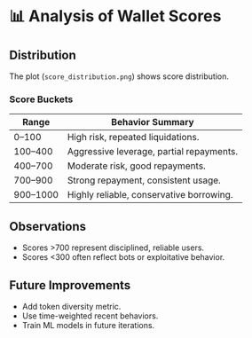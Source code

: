
# 📊 Analysis of Wallet Scores

## Distribution

The plot (`score_distribution.png`) shows score distribution.

### Score Buckets

| Range     | Behavior Summary                                    |
|-------------|------------------------------------------------|
| 0–100   | High risk, repeated liquidations. |
| 100–400 | Aggressive leverage, partial repayments.             |
| 400–700 | Moderate risk, good repayments. |
| 700–900 | Strong repayment, consistent usage. |
| 900–1000 | Highly reliable, conservative borrowing. |

## Observations

- Scores >700 represent disciplined, reliable users.
- Scores <300 often reflect bots or exploitative behavior.

## Future Improvements

- Add token diversity metric.
- Use time-weighted recent behaviors.
- Train ML models in future iterations.
